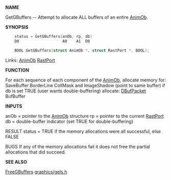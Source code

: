 
**NAME**

GetGBuffers -- Attempt to allocate ALL buffers of an entire [AnimOb](_OOCS).

**SYNOPSIS**

```c
    status = GetGBuffers(anOb, rp, db)
    D0                   A0    A1  D0

    BOOL GetGBuffers(struct AnimOb *, struct RastPort *, BOOL);

```
Links: [AnimOb](_OOCS) [RastPort](_OOAF) 

**FUNCTION**

For each sequence of each component of the [AnimOb](_OOCS), allocate memory for:
SaveBuffer
BorderLine
CollMask and ImageShadow (point to same buffer)
if db is set TRUE (user wants double-buffering) allocate:
[DBufPacket](_OOCS)
BufBuffer

**INPUTS**

anOb = pointer to the [AnimOb](_OOCS) structure
rp   = pointer to the current [RastPort](_OOAF)
db   = double-buffer indicator (set TRUE for double-buffering)

RESULT
status = TRUE if the memory allocations were all successful, else FALSE

BUGS
If any of the memory allocations fail it does not free the partial
allocations that did succeed.

**SEE ALSO**

[FreeGBuffers](FreeGBuffers) [graphics/gels.h](_OOCS)
